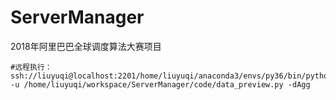 # ServerManager

2018年阿里巴巴全球调度算法大赛项目

```angular2html
#远程执行：
ssh://liuyuqi@localhost:2201/home/liuyuqi/anaconda3/envs/py36/bin/python -u /home/liuyuqi/workspace/ServerManager/code/data_preview.py -dAgg

```
